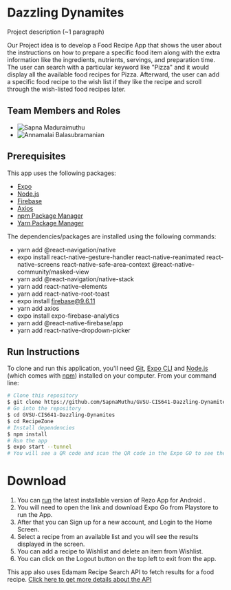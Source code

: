 # Dazzling Dynamites


Project description (~1 paragraph)

Our Project idea is to develop a Food Recipe App that shows the user about the instructions on how to prepare a specific food item along with the extra information like the ingredients, nutrients, servings, and preparation time. The user can search with a particular keyword like "Pizza" and it would display all the available food recipes for Pizza. Afterward, the user can add a specific food recipe to the wish list if they like the recipe and scroll through the wish-listed food recipes later.

## Team Members and Roles
- ![Sapna Maduraimuthu](https://github.com/SapnaMuthu/CIS641-HW2-Maduraimuthu)
- ![Annamalai Balasubramanian](https://github.com/balasuba/CIS641-HW2-Balasubramanian)

## Prerequisites

This app uses the following packages:

- [Expo](https://expo.dev/)
- [Node.js](https://nodejs.org/)
- [Firebase](https://firebase.google.com/)
- [Axios](https://axios-http.com/docs/intro)
- [npm Package Manager](https://www.npmjs.com/)
- [Yarn Package Manager](https://yarnpkg.com/)


The dependencies/packages are installed using the following commands:
-  yarn add @react-navigation/native
-  expo install react-native-gesture-handler react-native-reanimated react-native-screens react-native-safe-area-context @react-native-community/masked-view
-  yarn add @react-navigation/native-stack
-  yarn add react-native-elements
-  yarn add react-native-root-toast
-  expo install firebase@9.6.11
-  yarn add axios
-  expo install expo-firebase-analytics
-  yarn add @react-native-firebase/app
-  yarn add react-native-dropdown-picker


## Run Instructions
To clone and run this application, you'll need [Git](https://git-scm.com), [Expo CLI](https://expo.dev/) and [Node.js](https://nodejs.org/en/download/) (which comes with [npm](http://npmjs.com)) installed on your computer. From your command line:

```bash
# Clone this repository
$ git clone https://github.com/SapnaMuthu/GVSU-CIS641-Dazzling-Dynamites/
# Go into the repository
$ cd GVSU-CIS641-Dazzling-Dynamites
$ cd RecipeZone
# Install dependencies
$ npm install
# Run the app
$ expo start --tunnel
# You will see a QR code and scan the QR code in the Expo GO to see the App.
```

# Download

1. You can [run](https://expo.dev/@sapnamuthu/RecipeZone) the latest installable version of Rezo App for Android .
2. You will need to open the link and download Expo Go from Playstore to run the App.
3. After that you can Sign up for a new account, and Login to the Home Screen.
4. Select a recipe from an available list and you will see the results displayed in the screen.
5. You can add a recipe to Wishlist and delete an item from Wishlist.
6. You can click on the Logout button on the top left to exit from the app. 

This app also uses Edamam Recipe Search API to fetch results for a food recipe.
[Click here to get more details about the API](https://developer.edamam.com/edamam-recipe-api)  
